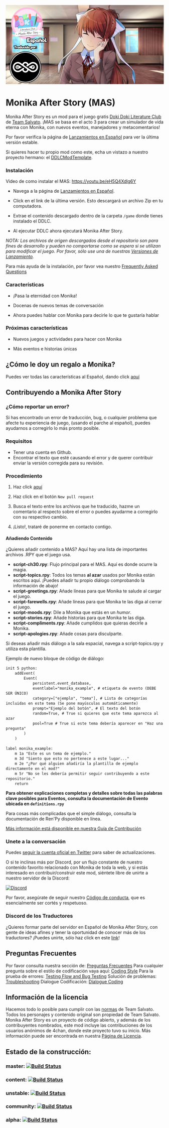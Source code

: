 ![Monika After Story](https://raw.githubusercontent.com/SadlyThresh/MAS_ESP/master/banner.png)

# Monika After Story (MAS)
Monika After Story es un mod para el juego gratis [Doki Doki Literature Club](https://www.ddlc.moe) de [Team Salvato](http://teamsalvato.com/). ¡MAS se basa en el acto 3 para crear un simulador de vida eterna con Monika, con nuevos eventos, manejadores y metacomentarios!

Por favor verifica la página de [Lanzamientos en Español](https://papuweb.wixsite.com/monikaafterstoryesp/descargas) para ver la última versión estable.

Si quieres hacer tu propio mod como este, echa un vistazo a nuestro proyecto hermano: el [DDLCModTemplate](https://github.com/therationalpi/DDLCModTemplate).

### Instalación

Video de como instalar el MAS: https://youtu.be/eH5Q4Xdlg6Y

* Navega a la página de [Lanzamientos en Español](https://papuweb.wixsite.com/monikaafterstoryesp/descargas).

* Click en el link de la última versión. Esto descargará un archivo Zip en tu computadora.

* Extrae el contenido descargado dentro de la carpeta `/game` donde tienes instalado el DDLC.

* Al ejecutar DDLC ahora ejecutará Monika After Story.

*NOTA: Los archivos de origen descargados desde el repositorio son para fines de desarrollo y pueden no comportarse como se espera si se utilizan para modificar el juego. Por favor, sólo use una de nuestras [Versiones de Lanzamiento](https://github.com/SadlyThresh/MAS_ESP/releases).*

Para más ayuda de la instalación, por favor vea nuestro [Frequently Asked Questions](https://github.com/Monika-After-Story/MonikaModDev/wiki/FAQ)

### Características

* ¡Pasa la eternidad con Monika!

* Docenas de nuevos temas de conversación

* Ahora puedes hablar con Monika para decirle lo que te gustaría hablar

### Próximas características

* Nuevos juegos y actividades para hacer con Monika

* Más eventos e historias únicas

## ¿Cómo le doy un regalo a Monika?
Puedes ver todas las características al Español, dando click [aquí](https://github.com/SadlyThresh/MAS_ESP/wiki)

## Contribuyendo a Monika After Story

### ¿Cómo reportar un error? 
Si has encontrado un error de traducción, bug, o cualquier problema que afecte tu experiencia de juego, (usando el parche al español), puedes ayudarnos a corregirlo lo más pronto posible.

### Requisitos
* Tener una cuenta en Github.
* Encontrar el texto que esté causando el error y de querer contribuir enviar la versión corregida para su revisión.

### Procedimiento
1. Haz click [aquí](https://github.com/SadlyThresh/MAS_ESP/pulls)

2. Haz click en el botón `New pull request`

3. Busca el texto entre los archivos que he traducido, hazme un comentario al respecto sobre el error o puedes ayudarme a corregirlo con su respectivo cambio.

4. ¡Listo!, trataré de ponerme en contacto contigo.

#### Añadiendo Contenido
¿Quieres añadir contenido a MAS? Aquí hay una lista de importantes archivos .RPY que el juego usa.

- **script-ch30.rpy**: Flujo principal para el MAS. Aquí es donde ocurre la magia.
- **script-topics.rpy**: Todos los temas **al azar** usados por Monika están escritos aquí. ¡Puedes añadir tu propio diálogo comprobando la información de abajo!
- **script-greetings.rpy**: Añade líneas para que Monika te salude al cargar el juego.
- **script-farewells.rpy**: Añade líneas para que Monika te las diga al cerrar el juego.
- **script-moods.rpy**: Dile a Monika que estás en un _humor_.
- **script-stories.rpy**: Añade historias para que Monika te las diga.
- **script-compliments.rpy**: Añade cumplidos que quieras decirle a Monika.
- **script-apologies.rpy**: Añade cosas para disculparte.

Si deseas añadir más diálogo a la sala espacial, navega a script-topics.rpy y utiliza esta plantilla.

Ejemplo de nuevo bloque de código de diálogo:
```renpy
init 5 python:
    addEvent(
        Event(
            persistent.event_database,
            eventlabel="monika_example", # etiqueta de evento (DEBE SER ÚNICO)
            category=["ejemplo", "tema"], # Lista de categorías incluidas en este tema (Se pone mayúsculas automáticamente)
            prompt="Ejemplo del botón", # El texto del botón
            random=True, # True si quieres que este tema aparezca al azar
            pool=True # True si este tema debería aparecer en "Haz una pregunta"
        )
    )

label monika_example:
    m 1a "Este es un tema de ejemplo."
    m 3d "Siento que esto no pertenece a este lugar..."
    m 2e "¿Por qué alguien añadiría la plantilla de ejemplo directamente en el mod?"
    m 5r "No se les debería permitir seguir contribuyendo a este repositorio."
    return
```
**Para obtener explicaciones completas y detalles sobre todas las palabras clave posibles para Eventos, consulta la documentación de Evento ubicada en `definitions.rpy`**

Para cosas más complicadas que el simple diálogo, consulta la documentación de Ren'Py disponible en línea.

[Más información está disponible en nuestra Guía de Contribución](https://github.com/Monika-After-Story/MonikaModDev/wiki/Contributing-Guidelines)

 ### Unete a la conversación
Puedes [seguir la cuenta oficial en Twitter](https://twitter.com/MonikaAfterMod) para saber de actualizaciones. 

O si te inclinas más por Discord, por un flujo constante de nuestro contenido favorito relacionado con Monika de toda la web, y si estás interesado en contribuir/construir este mod, siéntete libre de unirte a nuestro servidor de la Discord:
 
 [![Discord](https://discordapp.com/api/guilds/372766620977725441/widget.png?style=banner1)](https://discord.gg/K2KuJeX)
 
 Por favor, asegúrate de seguir nuestro [Código de conducta](https://github.com/Monika-After-Story/MonikaModDev/wiki/Code-of-Conduct), que es esencialmente ser cortés y respetuoso.
 
### Discord de los Traductores
¿Quieres formar parte del servidor en Español de Monika After Story, con gente de ideas afines y tener la oportunidad de conocer más de los traductores? ¡Puedes unirte, sólo haz click en este [link](https://discord.gg/k7t26yW8Bx)!

## Preguntas Frecuentes

Por favor consulta nuestra sección de: [Preguntas Frecuentes](https://github.com/Monika-After-Story/MonikaModDev/wiki/FAQ)
Para cualquier pregunta sobre el estilo de codificación vaya aquí: [Coding Style](https://github.com/Monika-After-Story/MonikaModDev/wiki/Coding-Style)
Para la prueba de errores: [Testing Flow and Bug Testing](https://github.com/Monika-After-Story/MonikaModDev/wiki/Testing-Flow-and-Bug-Testing)
Solución de problemas: [Troubleshooting](https://github.com/Monika-After-Story/MonikaModDev/wiki/Troubleshooting) Dialogue Codificación: [Dialogue Coding](https://github.com/Monika-After-Story/MonikaModDev/wiki/Dialogue-Coding)
## Información de la licencia

Hacemos todo lo posible para cumplir con las [normas](http://teamsalvato.com/ip-guidelines/) de Team Salvato. Todos los personajes y contenido original son propiedad de Team Salvato. Monika After Story es un proyecto de código abierto, y además de los contribuyentes nombrados, este mod incluye las contribuciones de los usuarios anónimos de 4chan, donde este proyecto tuvo su inicio. Más información puede ser encontrada en nuestra [Página de Licencia](https://github.com/Monika-After-Story/MonikaModDev/wiki/License-and-Team-Salvato-Guidelines).

## Estado de la construcción:
### master: [![Build Status](https://travis-ci.org/Monika-After-Story/MonikaModDev.svg?branch=master)](https://travis-ci.org/Monika-After-Story/MonikaModDev)
### content: [![Build Status](https://travis-ci.org/Monika-After-Story/MonikaModDev.svg?branch=content)](https://travis-ci.org/Monika-After-Story/MonikaModDev)
### unstable: [![Build Status](https://travis-ci.org/Monika-After-Story/MonikaModDev.svg?branch=unstable)](https://travis-ci.org/Monika-After-Story/MonikaModDev)
### community: [![Build Status](https://travis-ci.org/Monika-After-Story/MonikaModDev.svg?branch=community)](https://travis-ci.org/Monika-After-Story/MonikaModDev)
### alpha: [![Build Status](https://travis-ci.org/Monika-After-Story/MonikaModDev.svg?branch=alpha)](https://travis-ci.org/Monika-After-Story/MonikaModDev)
